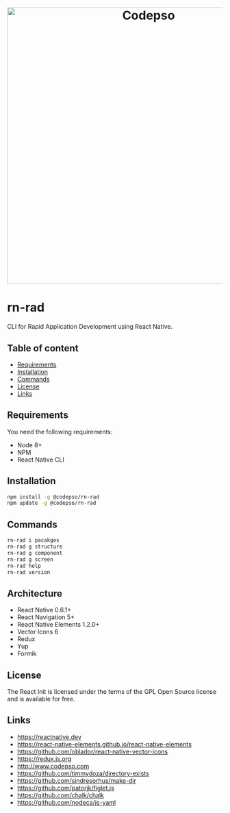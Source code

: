 <h1 align="center">
  <img src="https://s3.us-east-2.amazonaws.com/codepso-comunity/react-init/rn-rad_108.png" alt="Codepso" width="645">
</h1>

# rn-rad
CLI for Rapid Application Development using React Native.
## Table of content
- [Requirements](#requirements)
- [Installation](#installation)
- [Commands](#commands)
- [License](#license)
- [Links](#links)
## Requirements
You need the following requirements:
 - Node 8+
 - NPM
 - React Native CLI
## Installation
```bash
npm install -g @codepso/rn-rad
npm update -g @codepso/rn-rad
```
## Commands
```bash
rn-rad i pacakges
rn-rad g structure
rn-rad g component
rn-rad g screen
rn-rad help
rn-rad version
```
## Architecture
- React Native 0.6.1+
- React Navigation 5+
- React Native Elements 1.2.0+
- Vector Icons 6
- Redux
- Yup
- Formik 
## License
The React Init is licensed under the terms of the GPL Open Source license and is available for free.

## Links
- https://reactnative.dev
- https://react-native-elements.github.io/react-native-elements
- https://github.com/oblador/react-native-vector-icons
- https://redux.js.org
- http://www.codepso.com
- https://github.com/timmydoza/directory-exists
- https://github.com/sindresorhus/make-dir
- https://github.com/patorjk/figlet.js
- https://github.com/chalk/chalk
- https://github.com/nodeca/js-yaml
